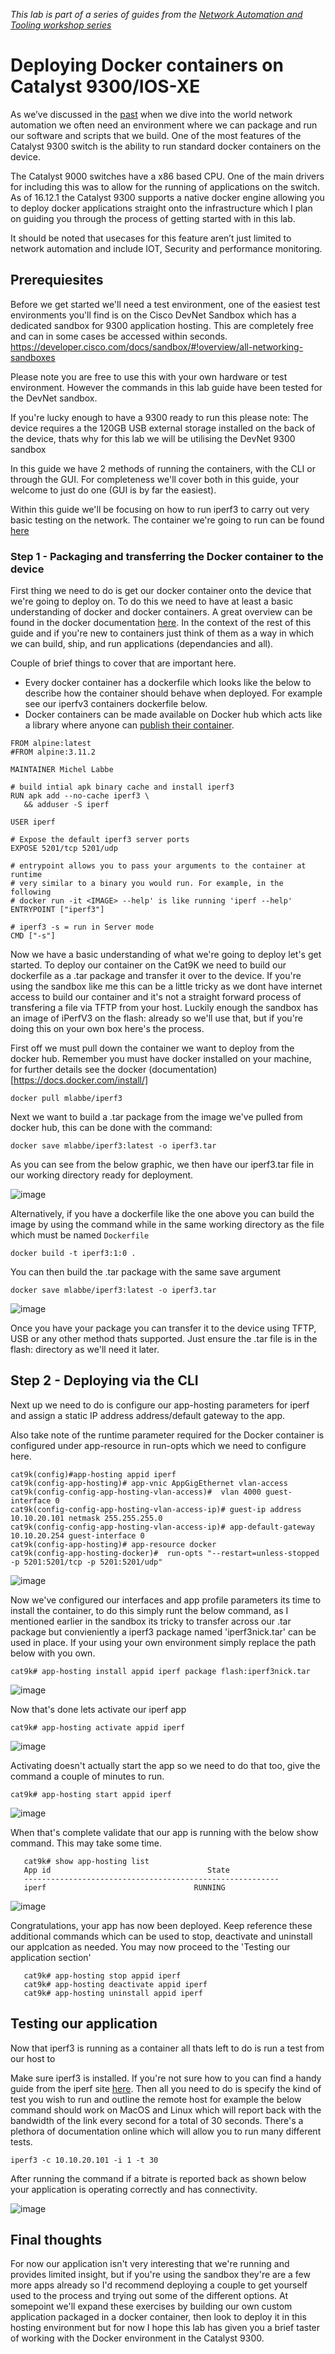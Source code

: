 *This lab is part of a series of guides from the [Network Automation and Tooling workshop series](https://github.com/sttrayno/Network-Automation-Tooling)*

# Deploying Docker containers on Catalyst 9300/IOS-XE

As we’ve discussed in the [past](https://github.com/sttrayno/Guestshell-Lab-Guide) when we dive into the world network automation we often need an environment where we can package and run our software and scripts that we build. One of the most features of the Catalyst 9300 switch is the ability to run standard docker containers on the device.

The Catalyst 9000 switches have a x86 based CPU. One of the main drivers for including this was to allow for the running of applications on the switch. As of 16.12.1 the Catalyst 9300 supports a native docker engine allowing you to deploy docker applications straight onto the infrastructure which I plan on guiding you through the process of getting started with in this lab.

It should be noted that usecases for this feature aren’t just limited to network automation and include IOT, Security and performance monitoring.

## Prerequiesites

Before we get started we'll need a test environment, one of the easiest test environments you'll find is on the Cisco DevNet Sandbox which has a dedicated sandbox for 9300 application hosting. This are completely free and can in some cases be accessed within seconds. https://developer.cisco.com/docs/sandbox/#!overview/all-networking-sandboxes

Please note you are free to use this with your own hardware or test environment. However the commands in this lab guide have been tested for the DevNet sandbox. 

If you're lucky enough to have a 9300 ready to run this please note: The device requires a the 120GB USB external storage installed on the back of the device, thats why for this lab we will be utilising the DevNet 9300 sandbox

In this guide we have 2 methods of running the containers, with the CLI or through the GUI. For completeness we'll cover both in this guide, your welcome to just do one (GUI is by far the easiest).

Within this guide we'll be focusing on how to run iperf3 to carry out very basic testing on the network. The container we're going to run can be found [here](https://hub.docker.com/r/mlabbe/iperf3)

### Step 1 - Packaging and transferring the Docker container to the device

First thing we need to do is get our docker container onto the device that we're going to deploy on. To do this we need to have at least a basic understanding of docker and docker containers. A great overview can be found in the docker documentation [here](https://docs.docker.com/engine/docker-overview/). In the context of the rest of this guide and if you're new to containers just think of them as a way in which we can build, ship, and run applications (dependancies and all).

Couple of brief things to cover that are important here.
 * Every docker container has a dockerfile which looks like the below to describe how the container should behave when deployed. For example see our iperfv3 containers dockerfile below.
 * Docker containers can be made available on Docker hub which acts like a library where anyone can [publish their container](https://hub.docker.com/r/mlabbe/iperf3).
 
 ```
 FROM alpine:latest
#FROM alpine:3.11.2

MAINTAINER Michel Labbe

# build intial apk binary cache and install iperf3
RUN apk add --no-cache iperf3 \
    && adduser -S iperf

USER iperf
    
# Expose the default iperf3 server ports
EXPOSE 5201/tcp 5201/udp

# entrypoint allows you to pass your arguments to the container at runtime
# very similar to a binary you would run. For example, in the following
# docker run -it <IMAGE> --help' is like running 'iperf --help'
ENTRYPOINT ["iperf3"]

# iperf3 -s = run in Server mode
CMD ["-s"]
```

Now we have a basic understanding of what we're going to deploy let's get started. To deploy our container on the Cat9K we need to build our dockerfile as a .tar package and transfer it over to the device. If you're using the sandbox like me this can be a little tricky as we dont have internet access to build our container and it's not a straight forward process of transfering a file via TFTP from your host. Luckily enough the sandbox has an image of iPerfV3 on the flash: already so we'll use that, but if you're doing this on your own box here's the process.

First off we must pull down the container we want to deploy from the docker hub. Remember you must have docker installed on your machine, for further details see the docker (documentation)[https://docs.docker.com/install/]

```
docker pull mlabbe/iperf3
```

Next we want to build a .tar package from the image we've pulled from docker hub, this can be done with the command:

```
docker save mlabbe/iperf3:latest -o iperf3.tar
```

As you can see from the below graphic, we then have our iperf3.tar file in our working directory ready for deployment.


![image](https://github.com/sttrayno/9300-Docker-Lab-Guide/blob/master/images/docker-image.gif?raw=true)

Alternatively, if you have a dockerfile like the one above you can build the image by using the command while in the same working directory as the file which must be named `Dockerfile`

```
docker build -t iperf3:1:0 .
```

You can then build the .tar package with the same save argument

```
docker save mlabbe/iperf3:latest -o iperf3.tar
```

![image](https://github.com/sttrayno/9300-Docker-Lab-Guide/blob/master/images/dockerfile.gif?raw=true)

Once you have your package you can transfer it to the device using TFTP, USB or any other method thats supported. Just ensure the .tar file is in the flash: directory as we'll need it later.

## Step 2 - Deploying via the CLI

Next up we need to do is configure our app-hosting parameters for iperf and assign a static IP address address/default gateway to the app.

Also take note of the runtime parameter required for the Docker container is configured under app-resource in run-opts which we need to configure here.

```
cat9k(config)#app-hosting appid iperf     
cat9k(config-app-hosting)# app-vnic AppGigEthernet vlan-access
cat9k(config-config-app-hosting-vlan-access)#  vlan 4000 guest-interface 0
cat9k(config-config-app-hosting-vlan-access-ip)# guest-ip address 10.10.20.101 netmask 255.255.255.0
cat9k(config-config-app-hosting-vlan-access-ip)# app-default-gateway 10.10.20.254 guest-interface 0
cat9k(config-app-hosting)# app-resource docker
cat9k(config-app-hosting-docker)#  run-opts "--restart=unless-stopped -p 5201:5201/tcp -p 5201:5201/udp"
```


![image](https://github.com/sttrayno/9300-Docker-Lab-Guide/blob/master/images/app-hosting-config.gif?raw=true)

Now we've configured our interfaces and app profile parameters its time to install the container, to do this simply runt the below command, as I mentioned earlier in the sandbox its tricky to transfer across our .tar package but convieniently a iperf3 package named 'iperf3nick.tar' can be used in place. If your using your own environment simply replace the path below with you own.

```
cat9k# app-hosting install appid iperf package flash:iperf3nick.tar

```
![image](https://github.com/sttrayno/9300-Docker-Lab-Guide/blob/master/images/app-hosting-install.gif?raw=true)

Now that's done lets activate our iperf app 

```
cat9k# app-hosting activate appid iperf
```

![image](https://github.com/sttrayno/9300-Docker-Lab-Guide/blob/master/images/app-hosting-activate.gif?raw=true)

Activating doesn't actually start the app so we need to do that too, give the command a couple of minutes to run.

```
cat9k# app-hosting start appid iperf
```

![image](https://github.com/sttrayno/9300-Docker-Lab-Guide/blob/master/images/app-hosting-start.gif?raw=true)

When that's complete validate that our app is running with the below show command. This may take some time.

```
   cat9k# show app-hosting list
   App id                                   State
   ---------------------------------------------------------
   iperf                                 RUNNING
```

![image](https://github.com/sttrayno/9300-Docker-Lab-Guide/blob/master/images/show-app-hosting.gif?raw=true)

Congratulations, your app has now been deployed. Keep reference these additional commands which can be used to stop, deactivate and uninstall our applcation as needed. You may now proceed to the 'Testing our application section'

```
   cat9k# app-hosting stop appid iperf
   cat9k# app-hosting deactivate appid iperf
   cat9k# app-hosting uninstall appid iperf
```
## Testing our application

Now that iperf3 is running as a container all thats left to do is run a test from our host to 

Make sure iperf3 is installed. If you're not sure how to you can find a handy guide from the iperf site [here](https://iperf.fr/iperf-download.php). Then all you need to do is specify the kind of test you wish to run and outline the remote host for example the below command should work on MacOS and Linux which will report back with the bandwidth of the link every second for a total of 30 seconds. There's a plethora of documentation online which will allow you to run many different tests.

```
iperf3 -c 10.10.20.101 -i 1 -t 30
```
After running the command if a bitrate is reported back as shown below your application is operating correctly and has connectivity.

![image](https://github.com/sttrayno/9300-Docker-Lab-Guide/blob/master/images/iperf.gif?raw=true)

## Final thoughts 

For now our application isn't very interesting that we're running and provides limited insight, but if you're using the sandbox they're are a few more apps already so I'd recommend deploying a couple to get yourself used to the process and trying out some of the different options. At somepoint we'll expand these exercises by building our own custom application packaged in a docker container, then look to deploy it in this hosting environment but for now I hope this lab has given you a brief taster of working with the Docker environment in the Catalyst 9300.
